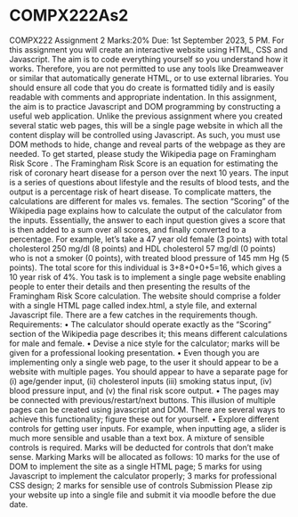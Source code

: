 # COMPX222As2 
COMPX222 Assignment 2
Marks:20%
Due: 1st September 2023, 5 PM.
For this assignment you will create an interactive website using HTML, CSS and Javascript.
The aim is to code everything yourself so you understand how it works. Therefore, you are
not permitted to use any tools like Dreamweaver or similar that automatically generate
HTML, or to use external libraries. You should ensure all code that you do create is
formatted tidily and is easily readable with comments and appropriate indentation.
In this assignment, the aim is to practice Javascript and DOM programming by constructing
a useful web application. Unlike the previous assignment where you created several static
web pages, this will be a single page website in which all the content display will be
controlled using Javascript. As such, you must use DOM methods to hide, change and
reveal parts of the webpage as they are needed.
To get started, please study the Wikipedia page on Framingham Risk Score . The
Framingham Risk Score is an equation for estimating the risk of coronary heart disease
for a person over the next 10 years. The input is a series of questions about lifestyle and the
results of blood tests, and the output is a percentage risk of heart disease. To complicate
matters, the calculations are different for males vs. females.
The section “Scoring” of the Wikipedia page explains how to calculate the output of the
calculator from the inputs. Essentially, the answer to each input question gives a score that
is then added to a sum over all scores, and finally converted to a percentage. For example,
let’s take a 47 year old female (3 points) with total cholesterol 250 mg/dl (8 points) and HDL
cholesterol 57 mg/dl (0 points) who is not a smoker (0 points), with treated blood pressure
of 145 mm Hg (5 points). The total score for this individual is 3+8+0+0+5=16, which gives a
10 year risk of 4%.
You task is to implement a single page website enabling people to enter their details and
then presenting the results of the Framingham Risk Score calculation. The website should
comprise a folder with a single HTML page called index.html, a style file, and external
Javascript file. There are a few catches in the requirements though.
Requirements:
• The calculator should operate exactly as the “Scoring” section of the Wikipedia page
describes it; this means different calculations for male and female.
• Devise a nice style for the calculator; marks will be given for a professional looking
presentation.
• Even though you are implementing only a single web page, to the user it should
appear to be a website with multiple pages. You should appear to have a separate
page for
(i) age/gender input,
(ii) cholesterol inputs
(iii) smoking status input,
(iv) blood pressure input, and
(v) the final risk score output.
• The pages may be connected with previous/restart/next buttons. This illusion of
multiple pages can be created using javascript and DOM. There are several ways to
achieve this functionality; figure these out for yourself.
• Explore different controls for getting user inputs. For example, when inputting age, a
slider is much more sensible and usable than a text box. A mixture of sensible
controls is required. Marks will be deducted for controls that don’t make sense.
Marking
Marks will be allocated as follows: 10 marks for the use of DOM to implement the site as a
single HTML page; 5 marks for using Javascript to implement the calculator properly; 3
marks for professional CSS design; 2 marks for sensible use of controls
Submission
Please zip your website up into a single file and submit it via moodle before the due date.